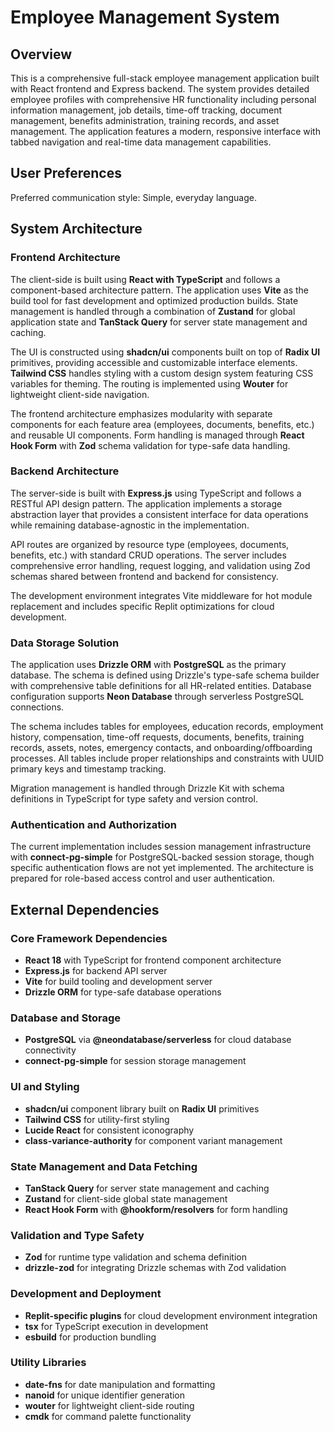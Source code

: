 # Employee Management System

## Overview

This is a comprehensive full-stack employee management application built with React frontend and Express backend. The system provides detailed employee profiles with comprehensive HR functionality including personal information management, job details, time-off tracking, document management, benefits administration, training records, and asset management. The application features a modern, responsive interface with tabbed navigation and real-time data management capabilities.

## User Preferences

Preferred communication style: Simple, everyday language.

## System Architecture

### Frontend Architecture
The client-side is built using **React with TypeScript** and follows a component-based architecture pattern. The application uses **Vite** as the build tool for fast development and optimized production builds. State management is handled through a combination of **Zustand** for global application state and **TanStack Query** for server state management and caching.

The UI is constructed using **shadcn/ui** components built on top of **Radix UI** primitives, providing accessible and customizable interface elements. **Tailwind CSS** handles styling with a custom design system featuring CSS variables for theming. The routing is implemented using **Wouter** for lightweight client-side navigation.

The frontend architecture emphasizes modularity with separate components for each feature area (employees, documents, benefits, etc.) and reusable UI components. Form handling is managed through **React Hook Form** with **Zod** schema validation for type-safe data handling.

### Backend Architecture
The server-side is built with **Express.js** using TypeScript and follows a RESTful API design pattern. The application implements a storage abstraction layer that provides a consistent interface for data operations while remaining database-agnostic in the implementation.

API routes are organized by resource type (employees, documents, benefits, etc.) with standard CRUD operations. The server includes comprehensive error handling, request logging, and validation using Zod schemas shared between frontend and backend for consistency.

The development environment integrates Vite middleware for hot module replacement and includes specific Replit optimizations for cloud development.

### Data Storage Solution
The application uses **Drizzle ORM** with **PostgreSQL** as the primary database. The schema is defined using Drizzle's type-safe schema builder with comprehensive table definitions for all HR-related entities. Database configuration supports **Neon Database** through serverless PostgreSQL connections.

The schema includes tables for employees, education records, employment history, compensation, time-off requests, documents, benefits, training records, assets, notes, emergency contacts, and onboarding/offboarding processes. All tables include proper relationships and constraints with UUID primary keys and timestamp tracking.

Migration management is handled through Drizzle Kit with schema definitions in TypeScript for type safety and version control.

### Authentication and Authorization
The current implementation includes session management infrastructure with **connect-pg-simple** for PostgreSQL-backed session storage, though specific authentication flows are not yet implemented. The architecture is prepared for role-based access control and user authentication.

## External Dependencies

### Core Framework Dependencies
- **React 18** with TypeScript for frontend component architecture
- **Express.js** for backend API server
- **Vite** for build tooling and development server
- **Drizzle ORM** for type-safe database operations

### Database and Storage
- **PostgreSQL** via **@neondatabase/serverless** for cloud database connectivity
- **connect-pg-simple** for session storage management

### UI and Styling
- **shadcn/ui** component library built on **Radix UI** primitives
- **Tailwind CSS** for utility-first styling
- **Lucide React** for consistent iconography
- **class-variance-authority** for component variant management

### State Management and Data Fetching
- **TanStack Query** for server state management and caching
- **Zustand** for client-side global state management
- **React Hook Form** with **@hookform/resolvers** for form handling

### Validation and Type Safety
- **Zod** for runtime type validation and schema definition
- **drizzle-zod** for integrating Drizzle schemas with Zod validation

### Development and Deployment
- **Replit-specific plugins** for cloud development environment integration
- **tsx** for TypeScript execution in development
- **esbuild** for production bundling

### Utility Libraries
- **date-fns** for date manipulation and formatting
- **nanoid** for unique identifier generation
- **wouter** for lightweight client-side routing
- **cmdk** for command palette functionality